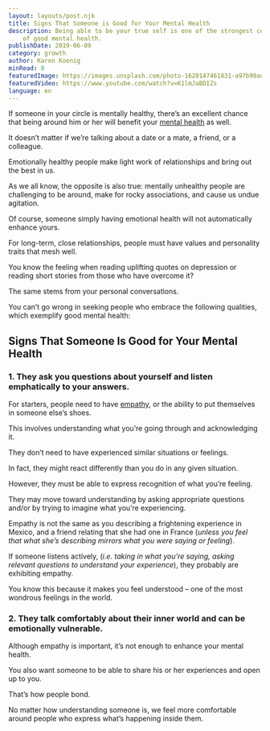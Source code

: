 ```yaml
---
layout: layouts/post.njk
title: Signs That Someone is Good for Your Mental Health
description: Being able to be your true self is one of the strongest components
    of good mental health.
publishDate: 2019-06-09
category: growth
author: Karen Koenig
minRead: 8
featuredImage: https://images.unsplash.com/photo-1620147461831-a97b99ade1d3?ixlib=rb-4.0.3&ixid=M3wxMjA3fDB8MHxzZWFyY2h8OHx8bWVudGFsJTIwaGVhbHRofGVufDB8fDB8fHww&auto=format&fit=crop&w=600&q=60
featuredVideo: https://www.youtube.com/watch?v=K1lmJaBDIZs
language: en
---
```


<!-- @format -->

<!--StartFragment-->

If someone in your circle is mentally healthy, there’s an excellent chance that being around him or her will benefit your [mental health](https://everydaypower.com/mental-health-importance-2/) as well.

It doesn’t matter if we’re talking about a date or a mate, a friend, or a colleague.

Emotionally healthy people make light work of relationships and bring out the best in us.

As we all know, the opposite is also true: mentally unhealthy people are challenging to be around, make for rocky associations, and cause us undue agitation.

Of course, someone simply having emotional health will not automatically enhance yours.

For long-term, close relationships, people must have values and personality traits that mesh well.

You know the feeling when reading uplifting quotes on depression or reading short stories from those who have overcome it?

The same stems from your personal conversations.

You can’t go wrong in seeking people who embrace the following qualities, which exemplify good mental health:

## Signs That Someone Is Good for Your Mental Health

### **1. They ask you questions about yourself and listen emphatically to your answers.**

For starters, people need to have [empathy](https://everydaypower.com/compassionate-empathy-quotes/), or the ability to put themselves in someone else’s shoes.

This involves understanding what you’re going through and acknowledging it.

They don’t need to have experienced similar situations or feelings.

In fact, they might react differently than you do in any given situation.

However, they must be able to express recognition of what you’re feeling.

They may move toward understanding by asking appropriate questions and/or by trying to imagine what you’re experiencing.

Empathy is not the same as you describing a frightening experience in Mexico, and a friend relating that she had one in France (_unless you feel that what she’s describing mirrors what you were saying or feeling_).

If someone listens actively, (_i.e. taking in what you’re saying, asking relevant questions to understand your experience_), they probably are exhibiting empathy.

You know this because it makes you feel understood – one of the most wondrous feelings in the world.

### 2. They talk comfortably about their inner world and can be emotionally vulnerable.

Although empathy is important, it’s not enough to enhance your mental health.

You also want someone to be able to share his or her experiences and open up to you.

<!--EndFragment-->

<!--StartFragment-->

That’s how people bond.

No matter how understanding someone is, we feel more comfortable around people who express what’s happening inside them.

